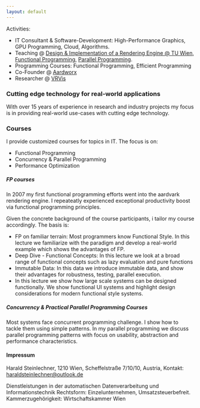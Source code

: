 ```yaml
---
layout: default
---
```


Activities: 
- IT Consultant & Software-Development: High-Performance Graphics, GPU Programming, Cloud, Algorithms.
- Teaching @ [Design & Implementation of a Rendering Engine @ TU Wien](https://www.cg.tuwien.ac.at/courses/RendEng/VU/2023S), [Functional Programming](https://www.technikum-wien.at/studiengaenge/master-software-engineering/), [Parallel Programming](https://www.technikum-wien.at/studiengaenge/master-software-engineering/).
- Programming Courses: Functional Programming, Efficient Programming
- Co-Founder @ [Aardworx](https://www.aardworx.at)
- Researcher @ [VRVis](https://www.vrvis.at)

### Cutting edge technology for real-world applications

With over 15 years of experience in research and industry projects my focus is in providing
real-world use-cases with cutting edge technology.

### Courses

I provide customized courses for topics in IT. The focus is on:
 - Functional Programming
 - Concurrency & Parallel Programming
 - Performance Optimization

##### FP courses

In 2007 my first functional programming efforts went into the aardvark rendering engine. 
I repeateatly experienced exceptional productivity boost via functional programming principles.

Given the concrete background of the course participants, i tailor my course accordingly.
The basis is:
 - FP on familiar terrain: Most programmers know Functional Style. In this lecture we familiarize with the paradigm and develop a real-world example which shows the advantages of FP.
 - Deep Dive - Functional Concepts: In this lecture we look at a broad range of functional concepts such as lazy evaluation and pure functions
 - Immutable Data: In this data we introduce immutable data, and show their advantages for robustness, testing, parallel execution.
 - In this lecture we show how large scale systems can be designed functionally. We show functional UI systems and highlight design considerations for modern functional style systems.


##### Concurrency & Practical Parallel Programming Courses

Most systems face concurrent programming challenge. I show how to tackle them using simple patterns.
In my parallel programming we discuss parallel programming patterns with focus on usability, abstraction
and performance characteristics.

#### Impressum


Harald Steinlechner, 1210 Wien, Scheffelstraße 7/10/10, Austria, Kontakt: haraldsteinlechner@outlook.de

Dienstleistungen in der automatischen Datenverarbeitung und Informationstechnik
Rechtsform: Einzelunternehmen, Umsatzsteuerbefreit.
Kammerzugehörigkeit: Wirtschaftskammer Wien